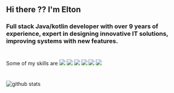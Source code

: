 ## Hi there ?? I'm Elton

### Full stack Java/kotlin developer with over 9 years of experience, expert in designing innovative IT solutions, improving systems with new features.

#

Some of my skills are
<img src="https://img.shields.io/badge/java-%23ED8B00.svg?&style=for-the-badge&logo=java&logoColor=white"/>
<img src="https://img.shields.io/badge/kotlin-%230095D5.svg?&style=for-the-badge&logo=kotlin&logoColor=white"/>
<img src="https://img.shields.io/badge/android-%23009500.svg?&style=for-the-badge&logo=android&logoColor=white"/>
<img src="https://img.shields.io/badge/python%20-%2314354C.svg?&style=for-the-badge&logo=python&logoColor=white"/>
<img src="https://img.shields.io/badge/angular%20-%23339935.svg?&style=for-the-badge&logo=angular&logoColor=white"/>
<img src="https://img.shields.io/badge/Javascript%20-%23F7DF1E.svg?&style=flat-square&logo=javascript&logoColor=black" />

#

![github stats](https://github-readme-stats.vercel.app/api?username=emmoro&show_icons=true&theme=dark)
